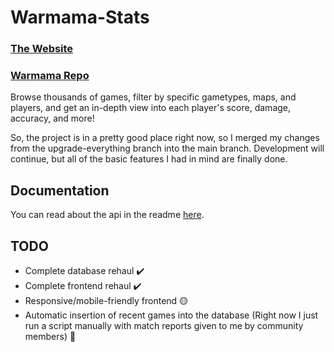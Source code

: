 # Warmama-Stats

### [The Website](http://warmama-stats.xyz/home)
### [Warmama Repo](https://github.com/Qfusion/warmama)

Browse thousands of games, filter by specific gametypes, maps, and players, and get an in-depth view into each player's score, damage, accuracy, and more!

So, the project is in a pretty good place right now, so I merged my changes from the upgrade-everything branch into the main branch.
Development will continue, but all of the basic features I had in mind are finally done.

## Documentation 
You can read about the api in the readme [here](./api).

## TODO
* Complete database rehaul ✔️
* Complete frontend rehaul ✔️
* Responsive/mobile-friendly frontend 🟡
* Automatic insertion of recent games into the database (Right now I just run a script manually with match reports given to me by community members) 🔴


